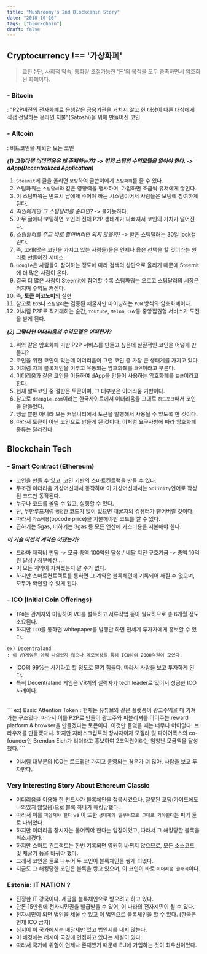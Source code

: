```yaml
---
title: "Mushroomy's 2nd Blockcahin Story"
date: "2018-10-16"
tags: ["blockchain"]
draft: false
---
```


## Cryptocurrency !== '가상화폐'
> 교환수단, 사회적 약속, 통화량 조절가능한 '돈'의 목적을 모두 충족하면서 암호화된 화폐이다.

### - Bitcoin
: "P2P버전의 전자화폐로 은행같은 금융기관을 거치지 않고 한 대상이 다른 대상에게 직접 전달하는 온라인 지불"(Satoshi)을 위해 만들어진 코인

### - Altcoin
: 비트코인을 제외한 모든 코인

***(1) 그렇다면 이더리움은 왜 존재하는가? -> 먼저 스팀의 수익모델을 알아야 한다. -> dApp(Decentralized Application)***

1. `Steemit`에 글을 올리면 `보팅`하여 글쓴이에게 `스팀파워`를 줄 수 있다.
2. 스팀파워는 `스팀달러`와 같은 영향력을 행사하며, 가입하면 조금씩 유저에게 쌓인다.
3. 이 스팀파워는 반드시 남에게 주어야 하는 시스템이어서 사람들은 보팅에 참여하게 된다.
4. *지인에게만 그 스팀달러를 준다면?* -> 불가능하다.
5. 아무 글에나 보팅하면 코인의 전체 P2P 생태계가 나빠져서 코인의 가치가 떨어진다.
6. *스팀달러를 주고 바로 팔아버리면 되지 않을까?* -> 받은 스팀달러는 30일 lock걸린다.
7. 즉, 고래(많은 코인을 가지고 있는 사람들)들은 언제나 옳은 선택을 할 것이라는 원리로 만들어진 서비스.
8. `Google`은 사람들이 참여하는 정도에 따라 검색의 상단으로 올리기 때문에 Steemit에 더 많은 사람이 온다.
9. 결국 더 많은 사람이 Steemit에 참여할 수록 스팀파워는 오르고 스팀달러의 시장은 커지며 수익도 커진다.
10. 즉, **토큰 이코노미**의 실현
11. 참고로 `EOS`나 `스팀달러`는 검증된 채굴자만 마이닝하는 `PoW` 방식의 암호화폐이다.
12. 이처럼 P2P로 직거래하는 순간, `Youtube`, `Melon`, `CGV`등 중앙집권형 서비스가 도전을 받게 된다.

***(2) 그렇다면 이더리움의 수익모델은 어떠한가?***

1. 위와 같은 암호화폐 기반 P2P 서비스를 만들고 싶은데 실질적인 코인을 어떻게 만들지?
2. 코인을 위한 코인이 있는데 이더리움이 그런 코인 중 가장 큰 생태계를 가지고 있다.
3. 이처럼 자체 블록체인을 이루고 유통되는 암호화폐를 `코인`이라고 부른다.
4. 이더리움과 같은 코인을 이용하여 dApp을 만들어 사용하는 암호화폐를 `토큰`이라고 한다.
5. 현재 알트코인 중 절반은 토큰이며, 그 대부분은 이더리움 기반이다.
6. 참고로 `ddengle.com`이라는 한국사이트에서 이더리움을 그대로 `하드포크`떠서 코인을 만들었다.
7. 땡글 뿐만 아니라 모든 커뮤니티에서 토큰을 발행해서 사용될 수 있도록 한 것이다.
8. 따라서 토큰이 아닌 코인으로 만들게 된 것이다. 이처럼 요구사항에 따라 암호화폐 종류는 달라진다.

## Blockchain Tech
### - Smart Contract (Ethereum)

- 코인을 만들 수 있고, 코인 기반의 스마트컨트랙을 만들 수 있다.
- 무조건 이더리움 가상머신에서 동작하며 이 가상머신에서는 `Solidity`언어로 작성된 코드만 동작된다.
- 누구나 코드를 올릴 수 있고, 실행할 수 있다.
- 단, 무한루프처럼 `멍청한` 코드가 많이 있으면 채굴자의 컴퓨터가 뻗어버릴 것이다.
- 따라서 `가스비용`(opcode price)을 지불해야만 코드를 짤 수 있다.
- 곱하기는 5gas, 더하기는 3gas 등 모든 연산에 가스비용을 지불해야 한다.

***이 기술 이전의 계약은 어땠는가?***

- 드라마 제작비 펀딩 -> 모금 총액 100억원 달성 / 네팔 지진 구호기금 -> 총액 10억원 달성 / 정부예산...
- 이 모든 계약이 지켜졌는지 알 수가 없다.
- 하지만 스마트컨트랙트를 통하면 그 계약은 블록체인에 기록되어 깨질 수 없으며, 모두가 확인할 수 있게 된다.

### - ICO (Initial Coin Offerings)
- `IPO`는 관계자와 미팅하여 VC를 설득하고 서류작업 등이 필요하므로 총 6개월 정도 소요된다.
- 하지만 `ICO`를 통하면 whitepaper를 발행만 하면 전세계 투자자에게 홍보할 수 있다.

```
ex) Decentraland
: 이 VR게임은 아직 나와있지 않으나 데모영상을 통해 ICO하여 2000억원이 모였다.
```

- ICO의 99%는 사기라고 할 정도로 믿기 힘들다. 따라서 사람을 보고 투자하게 된다.
- 특히 Decentraland 게임은 VR계의 실력자가 tech leader로 있어서 성공한 ICO 사례이다.

<br>
```
ex) Basic Attention Token
: 현재는 유튜브와 같은 플랫폼이 광고수익을 다 가져가는 구조였다. 따라서 이를 P2P로 만들어 광고주와 퍼블리셔를 이어주는 reward platform & browser을 만들겠다는 토큰이다. 이것만 들었을 때는 너무나 어이없다. 브라우저를 만들겠다니. 하지만 자바스크립트의 창시자이자 모질라 및 파이어폭스의 co-founder인 Brendan Eich가 리더라고 홍보하여 2조억원이라는 엄청난 모금액을 달성했다.
```

- 이처럼 대부분의 ICO는 로드맵만 가지고 운영되는 경우가 더 많아, 사람을 보고 투자한다.

### Very Interesting Story About Ethereum Classic
- 이더리움을 이용해 한 펀드사가 블록체인을 접목시켰으나, 잘못된 코딩(가이드에도 나와있지 않았음)으로 블록 하나가 해킹당했다.
- 따라서 이를 `책임져야 한다` vs 이 또한 `생태계의 일부이므로 그대로 가야한다`는 파가 둘로 나뉘었다.
- 하지만 이더리움 창시자는 물어줘야 한다는 입장이었고, 따라서 그 해킹당한 블록을 취소시켰다.
- 하지만 스마트 컨트랙트는 한번 기록되면 영원히 바뀌지 않으므로, 모든 소스코드 및 채굴기 등을 바꿔야 했다.
- 그래서 코인을 둘로 나누어 두 코인이 블록체인을 쌓게 되었다.
- 지금도 그 해킹당한 코인은 블록을 쌓고 있으며, 이 코인이 바로 `이더리움 클래식`이다.

### Estonia: IT NATION ?
- 진정한 IT 강국이다. 세금을 블록체인으로 받으려고 하고 있다.
- 단돈 15만원에 전자시민권을 발급받을 수 있어, 이 나라의 전자시민이 될 수 있다.
- 전자시민이 되면 법인을 세울 수 있고 이 법인으로 블록체인을 할 수 있다. (한국은 현재 ICO 금지)
- 심지어 이 국가에서는 배당세만 있고 법인세를 내지 않는다.
- 이 배경에는 러시아 국경에 인접하고 있다는 사실이 있다.
- 따라서 국가에 위험이 언제나 존재했기 때문에 EU에 가입하는 것이 최우선이었다.